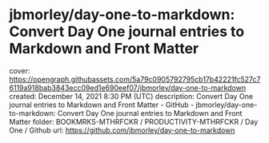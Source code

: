 # jbmorley/day-one-to-markdown: Convert Day One journal entries to Markdown and Front Matter

cover: https://opengraph.githubassets.com/5a79c0905792795cb17b42221fc527c76119a918bab3843ecc09ed1e690eef07/jbmorley/day-one-to-markdown
created: December 14, 2021 8:30 PM (UTC)
description: Convert Day One journal entries to Markdown and Front Matter - GitHub - jbmorley/day-one-to-markdown: Convert Day One journal entries to Markdown and Front Matter
folder: BOOKMRKS-MTHRFCKR / PRODUCTIVITY-MTHRFCKR / Day One / Github
url: https://github.com/jbmorley/day-one-to-markdown
